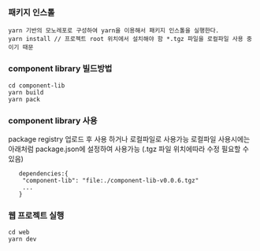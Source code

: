 
### 패키지 인스톨

```
yarn 기반의 모노레포로 구성하여 yarn을 이용해서 패키지 인스톨을 실행한다.
yarn install // 프로젝트 root 위치에서 설치해야 함 *.tgz 파일을 로컬파일 사용 중이기 때문
```

### component library 빌드방법
```
cd component-lib
yarn build
yarn pack 
```

### component library 사용
package registry 업로드 후 사용 하거나 로컬파일로 사용가능
로컬파일 사용시에는 아래처럼 package.json에 설정하여 사용가능 (.tgz 파일 위치에따라 수정 필요할 수 있음)
```
   dependencies:{
    "component-lib": "file:./component-lib-v0.0.6.tgz"
    ...
   }
```


### 웹 프로젝트 실행
```
cd web
yarn dev
```